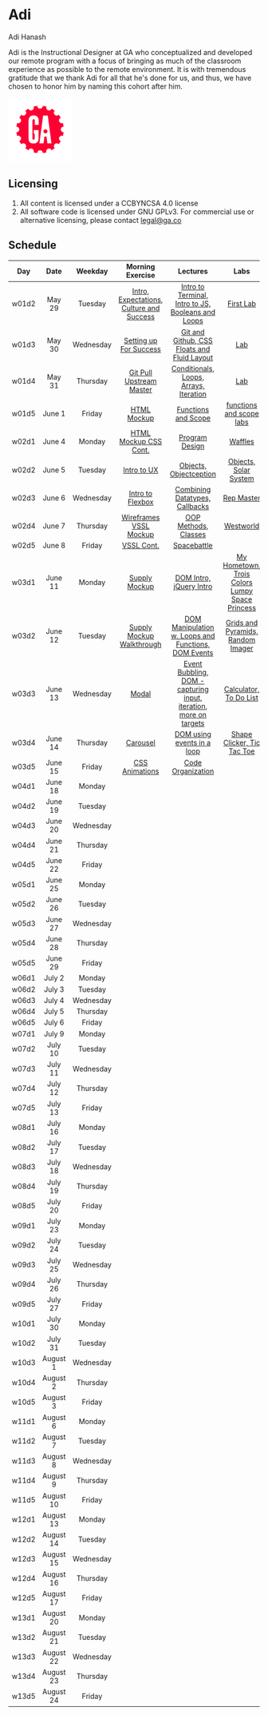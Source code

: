 # Adi

Adi Hanash

Adi is the Instructional Designer at GA who conceptualized and developed our remote program with a focus of bringing as much of the classroom experience as possible to the remote environment. It is with tremendous gratitude that we thank Adi for all that he's done for us, and thus, we have chosen to honor him by naming this cohort after him. 

![ga](ga_cog.png) 

## Licensing 
1. All content is licensed under a CC­BY­NC­SA 4.0 license
1. All software code is licensed under GNU GPLv3. For commercial use or alternative licensing, please contact legal@ga.co

## Schedule
| Day | Date | Weekday | Morning Exercise | Lectures | Labs | Homework |
|:---:|:-----------:|:-------:|:-----------:|:-----------:|:-----------:|:-----------:|
| w01d2 |May 29 |Tuesday | [Intro, Expectations, Culture and Success](./unit_1/w01d02/morning_exercise)| [Intro to Terminal, Intro to JS, Booleans and Loops](./unit_1/w01d02/instructor_notes)| [First Lab](./unit_1/w01d02/student_labs)|[First HW](./unit_1/w01d02/homework)|
| w01d3 |May 30 |Wednesday | [Setting up For Success](./unit_1/w01d03/morning_exercise)| [Git and Github, CSS Floats and Fluid Layout](./unit_1/w01d03/instructor_notes)| [Lab](./unit_1/w01d03/student_labs)|[HW2](./unit_1/w01d03/homework)|
| w01d4 |May 31 |Thursday | [Git Pull Upstream Master](./unit_1/w01d04/morning_exercise)| [Conditionals, Loops, Arrays, Iteration](./unit_1/w01d04/instructor_notes)| [Lab](./unit_1/w01d04/student_labs)|[Arrays, Loops, Conditionals Drills](./unit_1/w01d04/homework)|
| w01d5 |June 1 |Friday | [HTML Mockup](./unit_1/w01d05/morning_exercise)| [Functions and Scope](./unit_1/w01d05/instructor_notes)| [functions and scope labs](./unit_1/w01d05/student_labs)|[Function Drills](./unit_1/w01d05/homework)|
| w02d1 |June 4 |Monday | [HTML Mockup CSS Cont.](./unit_1/w02d01/morning_exercise)| [Program Design](./unit_1/w02d01/instructor_notes)| [Waffles](./unit_1/w02d01/student_labs)|[Landscaper](./unit_1/w02d01/homework)|
| w02d2 |June 5 |Tuesday | [Intro to UX](./unit_1/w02d02/morning_exercise)| [Objects, Objectception](./unit_1/w02d02/instructor_notes)| [Objects, Solar System](./unit_1/w02d02/student_labs)|[Data Structure Drills](./unit_1/w02d02/homework)|
| w02d3 |June 6 |Wednesday | [Intro to Flexbox](./unit_1/w02d03/morning_exercise)| [Combining Datatypes, Callbacks](./unit_1/w02d03/instructor_notes)| [Rep Master](./unit_1/w02d03/student_labs)|[Callback Drills](./unit_1/w02d03/homework)|
| w02d4 |June 7 |Thursday | [Wireframes VSSL Mockup](./unit_1/w02d04/morning_exercise)| [OOP Methods, Classes](./unit_1/w02d04/instructor_notes)| [Westworld](./unit_1/w02d04/student_labs)|[Donut Adventure](./unit_1/w02d04/homework)|
| w02d5 |June 8 |Friday | [VSSL Cont.](./unit_1/w02d05/morning_exercise)| [Spacebattle](./unit_1/w02d05/instructor_notes)| [](./unit_1/w02d05/student_labs)|[](./unit_1/w02d05/homework)|
| w03d1 |June 11 |Monday | [Supply Mockup](./unit_1/w03d01/morning_exercise)| [DOM Intro, jQuery Intro](./unit_1/w03d01/instructor_notes)| [My Hometown, Trois Colors Lumpy Space Princess](./unit_1/w03d01/student_labs)|[jQuery Magic](./unit_1/w03d01/homework)|
| w03d2 |June 12 |Tuesday | [Supply Mockup Walkthrough](./unit_1/w03d02/morning_exercise)| [DOM Manipulation w. Loops and Functions, DOM Events](./unit_1/w03d02/instructor_notes)| [Grids and Pyramids, Random Imager](./unit_1/w03d02/student_labs)|[LOTR](./unit_1/w03d02/homework)|
| w03d3 |June 13 |Wednesday | [Modal](./unit_1/w03d03/morning_exercise)| [Event Bubbling, DOM - capturing input, iteration, more on targets](./unit_1/w03d03/instructor_notes)| [Calculator, To Do List](./unit_1/w03d03/student_labs)|[To Do List](./unit_1/w03d03/homework)|
| w03d4 |June 14 |Thursday | [Carousel](./unit_1/w03d04/morning_exercise)| [DOM using events in a loop](./unit_1/w03d04/instructor_notes)| [Shape Clicker, Tic Tac Toe](./unit_1/w03d04/student_labs)|[Tic Tac Toe](./unit_1/w03d04/homework)|
| w03d5 |June 15 |Friday | [CSS Animations](./unit_1/w03d05/morning_exercise)| [Code Organization](./unit_1/w03d05/instructor_notes)| [](./unit_1/w03d05/student_labs)|[](./unit_1/w03d05/homework)|
| w04d1 |June 18 |Monday | [](./unit_1/w04d01/morning_exercise)| [](./unit_1/w04d01/instructor_notes)| [](./unit_1/w04d01/student_labs)|[](./unit_1/w04d01/homework)|
| w04d2 |June 19 |Tuesday | [](./unit_1/w04d02/morning_exercise)| [](./unit_1/w04d02/instructor_notes)| [](./unit_1/w04d02/student_labs)|[](./unit_1/w04d02/homework)|
| w04d3 |June 20 |Wednesday | [](./unit_1/w04d03/morning_exercise)| [](./unit_1/w04d03/instructor_notes)| [](./unit_1/w04d03/student_labs)|[](./unit_1/w04d03/homework)|
| w04d4 |June 21 |Thursday | [](./unit_1/w04d04/morning_exercise)| [](./unit_1/w04d04/instructor_notes)| [](./unit_1/w04d04/student_labs)|[](./unit_1/w04d04/homework)|
| w04d5 |June 22 |Friday | [](./unit_1/w04d05/morning_exercise)| [](./unit_1/w04d05/instructor_notes)| [](./unit_1/w04d05/student_labs)|[](./unit_1/w04d05/homework)|
| w05d1 |June 25 |Monday | [](./unit_2/w05d01/morning_exercise)| [](./unit_2/w05d01/instructor_notes)| [](./unit_2/w05d01/student_labs)|[](./unit_2/w05d01/homework)|
| w05d2 |June 26 |Tuesday | [](./unit_2/w05d02/morning_exercise)| [](./unit_2/w05d02/instructor_notes)| [](./unit_2/w05d02/student_labs)|[](./unit_2/w05d02/homework)|
| w05d3 |June 27 |Wednesday | [](./unit_2/w05d03/morning_exercise)| [](./unit_2/w05d03/instructor_notes)| [](./unit_2/w05d03/student_labs)|[](./unit_2/w05d03/homework)|
| w05d4 |June 28 |Thursday | [](./unit_2/w05d04/morning_exercise)| [](./unit_2/w05d04/instructor_notes)| [](./unit_2/w05d04/student_labs)|[](./unit_2/w05d04/homework)|
| w05d5 |June 29 |Friday | [](./unit_2/w05d05/morning_exercise)| [](./unit_2/w05d05/instructor_notes)| [](./unit_2/w05d05/student_labs)|[](./unit_2/w05d05/homework)|
| w06d1 |July 2 |Monday | [](./unit_2/w06d01/morning_exercise)| [](./unit_2/w06d01/instructor_notes)| [](./unit_2/w06d01/student_labs)|[](./unit_2/w06d01/homework)|
| w06d2 |July 3 |Tuesday | [](./unit_2/w06d02/morning_exercise)| [](./unit_2/w06d02/instructor_notes)| [](./unit_2/w06d02/student_labs)|[](./unit_2/w06d02/homework)|
| w06d3 |July 4 |Wednesday | [](./unit_2/w06d03/morning_exercise)| [](./unit_2/w06d03/instructor_notes)| [](./unit_2/w06d03/student_labs)|[](./unit_2/w06d03/homework)|
| w06d4 |July 5 |Thursday | [](./unit_2/w06d04/morning_exercise)| [](./unit_2/w06d04/instructor_notes)| [](./unit_2/w06d04/student_labs)|[](./unit_2/w06d04/homework)|
| w06d5 |July 6 |Friday | [](./unit_2/w06d05/morning_exercise)| [](./unit_2/w06d05/instructor_notes)| [](./unit_2/w06d05/student_labs)|[](./unit_2/w06d05/homework)|
| w07d1 |July 9 |Monday | [](./unit_2/w07d01/morning_exercise)| [](./unit_2/w07d01/instructor_notes)| [](./unit_2/w07d01/student_labs)|[](./unit_2/w07d01/homework)|
| w07d2 |July 10 |Tuesday | [](./unit_2/w07d02/morning_exercise)| [](./unit_2/w07d02/instructor_notes)| [](./unit_2/w07d02/student_labs)|[](./unit_2/w07d02/homework)|
| w07d3 |July 11 |Wednesday | [](./unit_2/w07d03/morning_exercise)| [](./unit_2/w07d03/instructor_notes)| [](./unit_2/w07d03/student_labs)|[](./unit_2/w07d03/homework)|
| w07d4 |July 12 |Thursday | [](./unit_2/w07d04/morning_exercise)| [](./unit_2/w07d04/instructor_notes)| [](./unit_2/w07d04/student_labs)|[](./unit_2/w07d04/homework)|
| w07d5 |July 13 |Friday | [](./unit_2/w07d05/morning_exercise)| [](./unit_2/w07d05/instructor_notes)| [](./unit_2/w07d05/student_labs)|[](./unit_2/w07d05/homework)|
| w08d1 |July 16 |Monday | [](./unit_3/w08d01/morning_exercise)| [](./unit_3/w08d01/instructor_notes)| [](./unit_3/w08d01/student_labs)|[](./unit_3/w08d01/homework)|
| w08d2 |July 17 |Tuesday | [](./unit_3/w08d02/morning_exercise)| [](./unit_3/w08d02/instructor_notes)| [](./unit_3/w08d02/student_labs)|[](./unit_3/w08d02/homework)|
| w08d3 |July 18 |Wednesday | [](./unit_3/w08d03/morning_exercise)| [](./unit_3/w08d03/instructor_notes)| [](./unit_3/w08d03/student_labs)|[](./unit_3/w08d03/homework)|
| w08d4 |July 19 |Thursday | [](./unit_3/w08d04/morning_exercise)| [](./unit_3/w08d04/instructor_notes)| [](./unit_3/w08d04/student_labs)|[](./unit_3/w08d04/homework)|
| w08d5 |July 20 |Friday | [](./unit_3/w08d05/morning_exercise)| [](./unit_3/w08d05/instructor_notes)| [](./unit_3/w08d05/student_labs)|[](./unit_3/w08d05/homework)|
| w09d1 |July 23 |Monday | [](./unit_3/w09d01/morning_exercise)| [](./unit_3/w09d01/instructor_notes)| [](./unit_3/w09d01/student_labs)|[](./unit_3/w09d01/homework)|
| w09d2 |July 24 |Tuesday | [](./unit_3/w09d02/morning_exercise)| [](./unit_3/w09d02/instructor_notes)| [](./unit_3/w09d02/student_labs)|[](./unit_3/w09d02/homework)|
| w09d3 |July 25 |Wednesday | [](./unit_3/w09d03/morning_exercise)| [](./unit_3/w09d03/instructor_notes)| [](./unit_3/w09d03/student_labs)|[](./unit_3/w09d03/homework)|
| w09d4 |July 26 |Thursday | [](./unit_3/w09d04/morning_exercise)| [](./unit_3/w09d04/instructor_notes)| [](./unit_3/w09d04/student_labs)|[](./unit_3/w09d04/homework)|
| w09d5 |July 27 |Friday | [](./unit_3/w09d05/morning_exercise)| [](./unit_3/w09d05/instructor_notes)| [](./unit_3/w09d05/student_labs)|[](./unit_3/w09d05/homework)|
| w10d1 |July 30 |Monday | [](./unit_4/w10d01/morning_exercise)| [](./unit_4/w10d01/instructor_notes)| [](./unit_4/w10d01/student_labs)|[](./unit_4/w10d01/homework)|
| w10d2 |July 31 |Tuesday | [](./unit_4/w10d02/morning_exercise)| [](./unit_4/w10d02/instructor_notes)| [](./unit_4/w10d02/student_labs)|[](./unit_4/w10d02/homework)|
| w10d3 |August 1 |Wednesday | [](./unit_4/w10d03/morning_exercise)| [](./unit_4/w10d03/instructor_notes)| [](./unit_4/w10d03/student_labs)|[](./unit_4/w10d03/homework)|
| w10d4 |August 2 |Thursday | [](./unit_4/w10d04/morning_exercise)| [](./unit_4/w10d04/instructor_notes)| [](./unit_4/w10d04/student_labs)|[](./unit_4/w10d04/homework)|
| w10d5 |August 3 |Friday | [](./unit_4/w10d05/morning_exercise)| [](./unit_4/w10d05/instructor_notes)| [](./unit_4/w10d05/student_labs)|[](./unit_4/w10d05/homework)|
| w11d1 |August 6 |Monday | [](./unit_4/w11d01/morning_exercise)| [](./unit_4/w11d01/instructor_notes)| [](./unit_4/w11d01/student_labs)|[](./unit_4/w11d01/homework)|
| w11d2 |August 7 |Tuesday | [](./unit_4/w11d02/morning_exercise)| [](./unit_4/w11d02/instructor_notes)| [](./unit_4/w11d02/student_labs)|[](./unit_4/w11d02/homework)|
| w11d3 |August 8 |Wednesday | [](./unit_4/w11d03/morning_exercise)| [](./unit_4/w11d03/instructor_notes)| [](./unit_4/w11d03/student_labs)|[](./unit_4/w11d03/homework)|
| w11d4 |August 9 |Thursday | [](./unit_4/w11d04/morning_exercise)| [](./unit_4/w11d04/instructor_notes)| [](./unit_4/w11d04/student_labs)|[](./unit_4/w11d04/homework)|
| w11d5 |August 10 |Friday | [](./unit_4/w11d05/morning_exercise)| [](./unit_4/w11d05/instructor_notes)| [](./unit_4/w11d05/student_labs)|[](./unit_4/w11d05/homework)|
| w12d1 |August 13 |Monday | [](./unit_5/w12d01/morning_exercise)| [](./unit_5/w12d01/instructor_notes)| [](./unit_5/w12d01/student_labs)|[](./unit_5/w12d01/homework)|
| w12d2 |August 14 |Tuesday | [](./unit_5/w12d02/morning_exercise)| [](./unit_5/w12d02/instructor_notes)| [](./unit_5/w12d02/student_labs)|[](./unit_5/w12d02/homework)|
| w12d3 |August 15 |Wednesday | [](./unit_5/w12d03/morning_exercise)| [](./unit_5/w12d03/instructor_notes)| [](./unit_5/w12d03/student_labs)|[](./unit_5/w12d03/homework)|
| w12d4 |August 16 |Thursday | [](./unit_5/w12d04/morning_exercise)| [](./unit_5/w12d04/instructor_notes)| [](./unit_5/w12d04/student_labs)|[](./unit_5/w12d04/homework)|
| w12d5 |August 17 |Friday | [](./unit_5/w12d05/morning_exercise)| [](./unit_5/w12d05/instructor_notes)| [](./unit_5/w12d05/student_labs)|[](./unit_5/w12d05/homework)|
| w13d1 |August 20 |Monday | [](./unit_5/w13d01/morning_exercise)| [](./unit_5/w13d01/instructor_notes)| [](./unit_5/w13d01/student_labs)|[](./unit_5/w13d01/homework)|
| w13d2 |August 21 |Tuesday | [](./unit_5/w13d02/morning_exercise)| [](./unit_5/w13d02/instructor_notes)| [](./unit_5/w13d02/student_labs)|[](./unit_5/w13d02/homework)|
| w13d3 |August 22 |Wednesday | [](./unit_5/w13d03/morning_exercise)| [](./unit_5/w13d03/instructor_notes)| [](./unit_5/w13d03/student_labs)|[](./unit_5/w13d03/homework)|
| w13d4 |August 23 |Thursday | [](./unit_5/w13d04/morning_exercise)| [](./unit_5/w13d04/instructor_notes)| [](./unit_5/w13d04/student_labs)|[](./unit_5/w13d04/homework)|
| w13d5 |August 24 |Friday | [](./unit_5/w13d05/morning_exercise)| [](./unit_5/w13d05/instructor_notes)| [](./unit_5/w13d05/student_labs)|[](./unit_5/w13d05/homework)|
